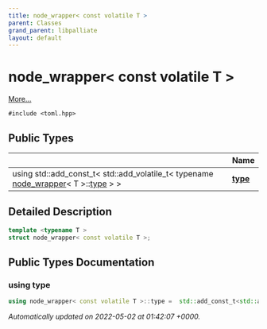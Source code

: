 ```yaml
---
title: node_wrapper< const volatile T >
parent: Classes
grand_parent: libpalliate
layout: default
---
```


# node_wrapper< const volatile T >



 [More...](#detailed-description)


`#include <toml.hpp>`

## Public Types

|                | Name           |
| -------------- | -------------- |
| using std::add_const_t< std::add_volatile_t< typename [node_wrapper](/libpalliate/generated/Classes/structnode__wrapper)< T >::[type](/libpalliate/generated/Classes/structnode__wrapper_3_01const_01volatile_01T_01_4#using-type) > > | **[type](/libpalliate/generated/Classes/structnode__wrapper_3_01const_01volatile_01T_01_4#using-type)**  |

## Detailed Description

```cpp
template <typename T >
struct node_wrapper< const volatile T >;
```

## Public Types Documentation

### using type

```cpp
using node_wrapper< const volatile T >::type =  std::add_const_t<std::add_volatile_t<typename node_wrapper<T>::type> >;
```



_Automatically updated on 2022-05-02 at 01:42:07 +0000._